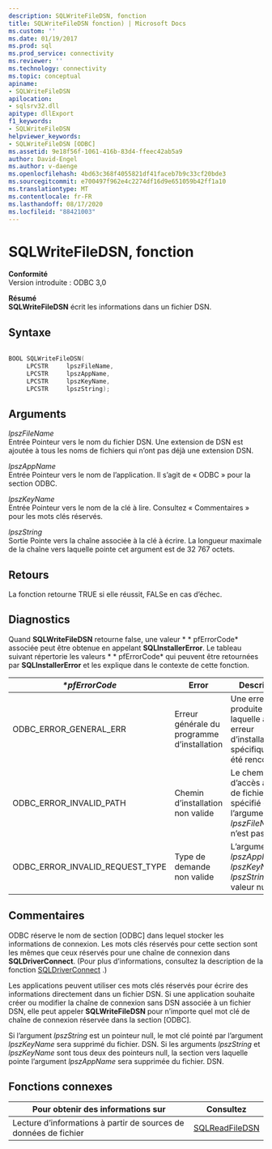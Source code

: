 ```yaml
---
description: SQLWriteFileDSN, fonction
title: SQLWriteFileDSN fonction) | Microsoft Docs
ms.custom: ''
ms.date: 01/19/2017
ms.prod: sql
ms.prod_service: connectivity
ms.reviewer: ''
ms.technology: connectivity
ms.topic: conceptual
apiname:
- SQLWriteFileDSN
apilocation:
- sqlsrv32.dll
apitype: dllExport
f1_keywords:
- SQLWriteFileDSN
helpviewer_keywords:
- SQLWriteFileDSN [ODBC]
ms.assetid: 9e18f56f-1061-416b-83d4-ffeec42ab5a9
author: David-Engel
ms.author: v-daenge
ms.openlocfilehash: 4bd63c368f4055821df41faceb7b9c33cf20bde3
ms.sourcegitcommit: e700497f962e4c2274df16d9e651059b42ff1a10
ms.translationtype: MT
ms.contentlocale: fr-FR
ms.lasthandoff: 08/17/2020
ms.locfileid: "88421003"
---
```

# <a name="sqlwritefiledsn-function"></a>SQLWriteFileDSN, fonction
**Conformité**  
 Version introduite : ODBC 3,0  
  
 **Résumé**  
 **SQLWriteFileDSN** écrit les informations dans un fichier DSN.  
  
## <a name="syntax"></a>Syntaxe  
  
```cpp  
  
BOOL SQLWriteFileDSN(  
     LPCSTR     lpszFileName,  
     LPCSTR     lpszAppName,  
     LPCSTR     lpszKeyName,  
     LPCSTR     lpszString);  
```  
  
## <a name="arguments"></a>Arguments  
 *lpszFileName*  
 Entrée Pointeur vers le nom du fichier DSN. Une extension de DSN est ajoutée à tous les noms de fichiers qui n’ont pas déjà une extension DSN.  
  
 *lpszAppName*  
 Entrée Pointeur vers le nom de l’application. Il s’agit de « ODBC » pour la section ODBC.  
  
 *lpszKeyName*  
 Entrée Pointeur vers le nom de la clé à lire. Consultez « Commentaires » pour les mots clés réservés.  
  
 *lpszString*  
 Sortie Pointe vers la chaîne associée à la clé à écrire. La longueur maximale de la chaîne vers laquelle pointe cet argument est de 32 767 octets.  
  
## <a name="returns"></a>Retours  
 La fonction retourne TRUE si elle réussit, FALSe en cas d’échec.  
  
## <a name="diagnostics"></a>Diagnostics  
 Quand **SQLWriteFileDSN** retourne false, une valeur * \* pfErrorCode* associée peut être obtenue en appelant **SQLInstallerError**. Le tableau suivant répertorie les valeurs * \* pfErrorCode* qui peuvent être retournées par **SQLInstallerError** et les explique dans le contexte de cette fonction.  
  
|*\*pfErrorCode*|Error|Description|  
|---------------------|-----------|-----------------|  
|ODBC_ERROR_GENERAL_ERR|Erreur générale du programme d’installation|Une erreur s’est produite pour laquelle aucune erreur d’installation spécifique n’a été rencontrée.|  
|ODBC_ERROR_INVALID_PATH|Chemin d’installation non valide|Le chemin d’accès au nom de fichier spécifié dans l’argument *lpszFileName* n’est pas valide.|  
|ODBC_ERROR_INVALID_REQUEST_TYPE|Type de demande non valide|L’argument *lpszAppName*, *lpszKeyName*ou *lpszString* a la valeur null.|  
  
## <a name="comments"></a>Commentaires  
 ODBC réserve le nom de section [ODBC] dans lequel stocker les informations de connexion. Les mots clés réservés pour cette section sont les mêmes que ceux réservés pour une chaîne de connexion dans **SQLDriverConnect**. (Pour plus d’informations, consultez la description de la fonction [SQLDriverConnect](../../../odbc/reference/syntax/sqldriverconnect-function.md) .)  
  
 Les applications peuvent utiliser ces mots clés réservés pour écrire des informations directement dans un fichier DSN. Si une application souhaite créer ou modifier la chaîne de connexion sans DSN associée à un fichier DSN, elle peut appeler **SQLWriteFileDSN** pour n’importe quel mot clé de chaîne de connexion réservée dans la section [ODBC].  
  
 Si l’argument *lpszString* est un pointeur null, le mot clé pointé par l’argument *lpszKeyName* sera supprimé du fichier. DSN. Si les arguments *lpszString* et *lpszKeyName* sont tous deux des pointeurs null, la section vers laquelle pointe l’argument *lpszAppName* sera supprimée du fichier. DSN.  
  
## <a name="related-functions"></a>Fonctions connexes  
  
|Pour obtenir des informations sur|Consultez|  
|---------------------------|---------|  
|Lecture d’informations à partir de sources de données de fichier|[SQLReadFileDSN](../../../odbc/reference/syntax/sqlreadfiledsn-function.md)|
